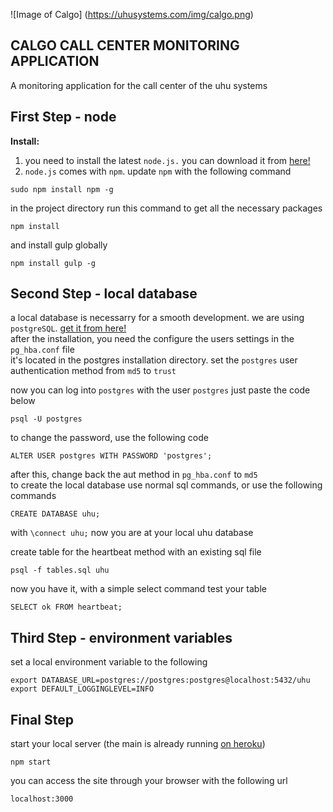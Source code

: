 ![Image of Calgo]
(https://uhusystems.com/img/calgo.png) 

 CALGO CALL CENTER MONITORING APPLICATION 
---
A monitoring application for the call center of the uhu systems 

First Step - node
---
**Install:**

1.  you need to install the latest `node.js.` you can download it from [here!](https://nodejs.org/)
2.  `node.js` comes with `npm`. update `npm` with the following command
```
sudo npm install npm -g
```
   in the project directory run this command to get all the necessary packages
```
npm install 
```

and install gulp globally

```
npm install gulp -g
```

Second Step - local database
---
 a local database is necessarry for a smooth development. we are using
 `postgreSQL`. [get it from here!](http://www.postgresql.org/download/)  
 after the installation, you need the configure the users settings in the
`pg_hba.conf` file  
it's located in the postgres installation directory. set the `postgres`  user authentication method from `md5` to  `trust` 


now you can log into `postgres` with the user `postgres` just paste the code below  

``` 
psql -U postgres
``` 

to change the password, use the following code
``` 
ALTER USER postgres WITH PASSWORD 'postgres';
``` 
after this, change back the aut method in `pg_hba.conf` to `md5`  
to create the local database use normal sql commands, or use the following commands
```
CREATE DATABASE uhu;
```
with `\connect uhu;` now you are at your local uhu database

create table for the heartbeat method with an existing sql file
```
psql -f tables.sql uhu
```
now you have it, with a simple select command test your table
```
SELECT ok FROM heartbeat;
```

Third Step - environment variables
---

set a local environment variable to the following
```
export DATABASE_URL=postgres://postgres:postgres@localhost:5432/uhu
export DEFAULT_LOGGINGLEVEL=INFO
```

Final Step
---
start your local server (the main is already running [on heroku](http://uhu-project.herokuapp.com/))
```
npm start
```
you can access the site through your browser with the following url 
```
localhost:3000
```
